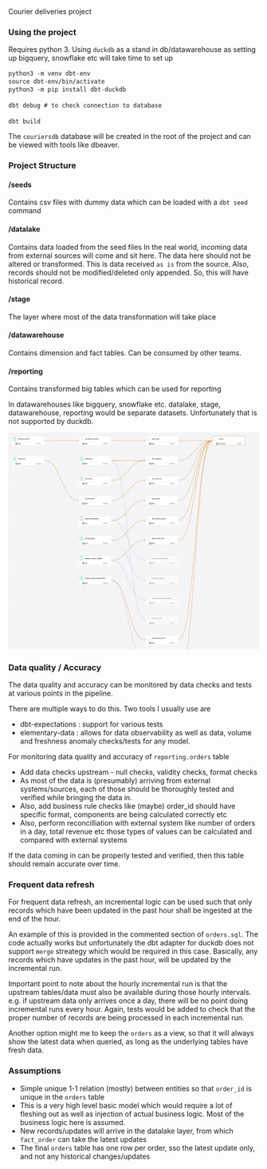Courier deliveries project

### Using the project

Requires python 3.
Using `duckdb` as a stand in db/datawarehouse as setting up bigquery, snowflake etc will take time to set up

```
python3 -m venv dbt-env
source dbt-env/bin/activate
python3 -m pip install dbt-duckdb

dbt debug # to check connection to database

dbt build
```

The `couriersdb` database will be created in the root of the project and can be viewed with tools like dbeaver.

### Project Structure

#### /seeds
Contains csv files with dummy data which can be loaded with a `dbt seed` command

#### /datalake
Contains data loaded from the seed files
In the real world, incoming data from external sources will come and sit here. The data here should not be altered or transformed. This is data received `as is` from the source. Also, records should not be modified/deleted only appended. So, this will have historical record.

#### /stage
The layer where most of the data transformation will take place

#### /datawarehouse
Contains dimension and fact tables. Can be consumed by other teams.

#### /reporting
Contains transformed big tables which can be used for reporting

In datawarehouses like bigquery, snowflake etc. datalake, stage, datawarehouse, reporting would be separate datasets. Unfortunately that is not supported by duckdb.

![data lineage](lineage.png)

###  Data quality / Accuracy
The data quality and accuracy can be monitored by data checks and tests at various points in the pipeline.

There are multiple ways to do this. Two tools I usually use are
* dbt-expectations : support for various tests
* elementary-data : allows for data observability as well as data, volume and freshness anomaly checks/tests for any model.

For monitoring data quality and accuracy of `reporting.orders` table
* Add data checks upstream - null checks, validity checks, format checks
* As most of the data is (presumably) arriving from external systems/sources, each of those should be thoroughly tested and verified while bringing the data in.
* Also, add business rule checks like (maybe) order_id should have specific format, components are being calculated correctly etc
* Also, perform reconcilliation with external system like number of orders in a day, total revenue etc those types of values can be calculated and compared with external systems

If the data coming in can be properly tested and verified, then this table should remain accurate over time.

### Frequent data refresh
For frequent data refresh, an incremental logic can be used such that only records which have been updated in the past hour shall be ingested at the end of the hour. 

An example of this is provided in the commented section of `orders.sql`. The code actually works but unfortunately the dbt adapter for duckdb does not support `merge` streategy which would be required in this case. Basically, any records which have updates in the past hour, will be updated by the incremental run. 

Important point to note about the hourly incremental run is that the upstream tables/data must also be available during those hourly intervals. e.g. if upstream data only arrives once a day, there will be no point doing incremental runs every hour. Again, tests would be added to check that the proper number of records are being processed in each incremental run.

Another option might me to keep the `orders` as a view, so that it will always show the latest data when queried, as long as the underlying tables have fresh data.

### Assumptions
* Simple unique 1-1 relation (mostly) between entities so that `order_id` is unique in the `orders` table
* This is a very high level basic model which would require a lot of fleshing out as well as injection of actual business logic. Most of the business logic here is assumed.
* New records/updates will arrive in the datalake layer, from which `fact_order` can take the latest updates
* The final `orders` table has one row per order, sso the latest update only, and not any historical changes/updates
